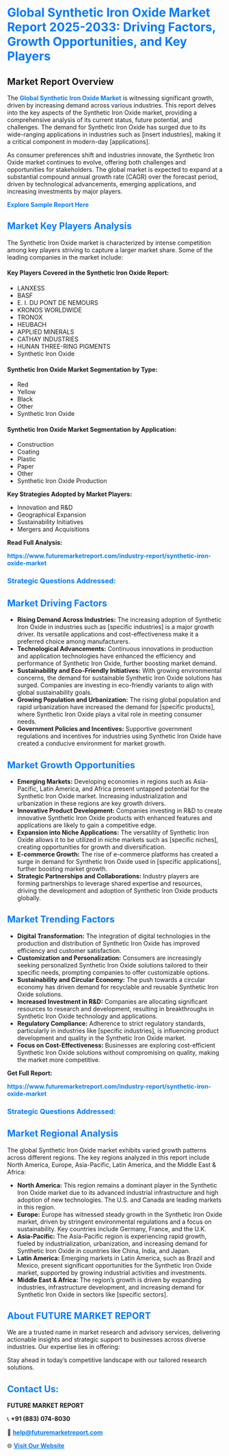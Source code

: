 <h1 style="color: #007BFF;">Global Synthetic Iron Oxide Market Report 2025-2033: Driving Factors, Growth Opportunities, and Key Players</h1>

<section id="overview">
<h2>Market Report Overview</h2>
<p>The <a href="https://www.futuremarketreport.com/industry-report/synthetic-iron-oxide-market" style="color: #007BFF; text-decoration: none;"><strong>Global Synthetic Iron Oxide Market</strong></a> is witnessing significant growth, driven by increasing demand across various industries. This report delves into the key aspects of the Synthetic Iron Oxide market, providing a comprehensive analysis of its current status, future potential, and challenges. The demand for Synthetic Iron Oxide has surged due to its wide-ranging applications in industries such as [insert industries], making it a critical component in modern-day [applications].</p>
<p>As consumer preferences shift and industries innovate, the Synthetic Iron Oxide market continues to evolve, offering both challenges and opportunities for stakeholders. The global market is expected to expand at a substantial compound annual growth rate (CAGR) over the forecast period, driven by technological advancements, emerging applications, and increasing investments by major players.</p>
</section>

<section id="overview">
<p><a href="https://www.futuremarketreport.com/request-sample/reportId=110676" style="color: #007BFF; text-decoration: none;"><strong>Explore Sample Report Here</strong></a></p>
</section>

<section id="key-players">
<h2 style="color: #007BFF;">Market Key Players Analysis</h2>
<p>The Synthetic Iron Oxide market is characterized by intense competition among key players striving to capture a larger market share. Some of the leading companies in the market include:</p>
<h4>Key Players Covered in the Synthetic Iron Oxide Report:</h4>
<ul><li>LANXESS</li><li>BASF</li><li>E. I. DU PONT DE NEMOURS</li><li>KRONOS WORLDWIDE</li><li>TRONOX</li><li>HEUBACH</li><li>APPLIED MINERALS</li><li>CATHAY INDUSTRIES</li><li>HUNAN THREE-RING PIGMENTS</li><li>Synthetic Iron Oxide</li></ul>
<h4>Synthetic Iron Oxide Market Segmentation by Type:</h4>
<ul><li>Red</li><li>Yellow</li><li>Black</li><li>Other</li><li>Synthetic Iron Oxide</li></ul>

<h4>Synthetic Iron Oxide Market Segmentation by Application:</h4>
<ul><li>Construction</li><li>Coating</li><li>Plastic</li><li>Paper</li><li>Other</li><li>Synthetic Iron Oxide Production</li></ul>
<p><strong>Key Strategies Adopted by Market Players:</strong></p>
<ul>
<li>Innovation and R&D</li>
<li>Geographical Expansion</li>
<li>Sustainability Initiatives</li>
<li>Mergers and Acquisitions</li>
</ul>
</section>

<section>
<p><strong>Read Full Analysis: </strong></p><a href="https://www.futuremarketreport.com/industry-report/synthetic-iron-oxide-market" style="color: #007BFF; text-decoration: none;"><strong>https://www.futuremarketreport.com/industry-report/synthetic-iron-oxide-market</strong></a>
<h3 style="color: #007BFF;">Strategic Questions Addressed:</h3>
</section>

<section id="driving-factors">
<h2 style="color: #007BFF;">Market Driving Factors</h2>
<ul>
<li><strong>Rising Demand Across Industries:</strong> The increasing adoption of Synthetic Iron Oxide in industries such as [specific industries] is a major growth driver. Its versatile applications and cost-effectiveness make it a preferred choice among manufacturers.</li>
<li><strong>Technological Advancements:</strong> Continuous innovations in production and application technologies have enhanced the efficiency and performance of Synthetic Iron Oxide, further boosting market demand.</li>
<li><strong>Sustainability and Eco-Friendly Initiatives:</strong> With growing environmental concerns, the demand for sustainable Synthetic Iron Oxide solutions has surged. Companies are investing in eco-friendly variants to align with global sustainability goals.</li>
<li><strong>Growing Population and Urbanization:</strong> The rising global population and rapid urbanization have increased the demand for [specific products], where Synthetic Iron Oxide plays a vital role in meeting consumer needs.</li>
<li><strong>Government Policies and Incentives:</strong> Supportive government regulations and incentives for industries using Synthetic Iron Oxide have created a conducive environment for market growth.</li>
</ul>
</section>

<section id="growth-opportunities">
<h2 style="color: #007BFF;">Market Growth Opportunities</h2>
<ul>
<li><strong>Emerging Markets:</strong> Developing economies in regions such as Asia-Pacific, Latin America, and Africa present untapped potential for the Synthetic Iron Oxide market. Increasing industrialization and urbanization in these regions are key growth drivers.</li>
<li><strong>Innovative Product Development:</strong> Companies investing in R&D to create innovative Synthetic Iron Oxide products with enhanced features and applications are likely to gain a competitive edge.</li>
<li><strong>Expansion into Niche Applications:</strong> The versatility of Synthetic Iron Oxide allows it to be utilized in niche markets such as [specific niches], creating opportunities for growth and diversification.</li>
<li><strong>E-commerce Growth:</strong> The rise of e-commerce platforms has created a surge in demand for Synthetic Iron Oxide used in [specific applications], further boosting market growth.</li>
<li><strong>Strategic Partnerships and Collaborations:</strong> Industry players are forming partnerships to leverage shared expertise and resources, driving the development and adoption of Synthetic Iron Oxide products globally.</li>
</ul>
</section>

<section id="trending-factors">
<h2 style="color: #007BFF;">Market Trending Factors</h2>
<ul>
<li><strong>Digital Transformation:</strong> The integration of digital technologies in the production and distribution of Synthetic Iron Oxide has improved efficiency and customer satisfaction.</li>
<li><strong>Customization and Personalization:</strong> Consumers are increasingly seeking personalized Synthetic Iron Oxide solutions tailored to their specific needs, prompting companies to offer customizable options.</li>
<li><strong>Sustainability and Circular Economy:</strong> The push towards a circular economy has driven demand for recyclable and reusable Synthetic Iron Oxide solutions.</li>
<li><strong>Increased Investment in R&D:</strong> Companies are allocating significant resources to research and development, resulting in breakthroughs in Synthetic Iron Oxide technology and applications.</li>
<li><strong>Regulatory Compliance:</strong> Adherence to strict regulatory standards, particularly in industries like [specific industries], is influencing product development and quality in the Synthetic Iron Oxide market.</li>
<li><strong>Focus on Cost-Effectiveness:</strong> Businesses are exploring cost-efficient Synthetic Iron Oxide solutions without compromising on quality, making the market more competitive.</li>
</ul>
</section>

<section>
<p><strong>Get Full Report: </strong></p><a href="https://www.futuremarketreport.com/industry-report/synthetic-iron-oxide-market" style="color: #007BFF; text-decoration: none;"><strong>https://www.futuremarketreport.com/industry-report/synthetic-iron-oxide-market</strong></a>
<h3 style="color: #007BFF;">Strategic Questions Addressed:</h3>
</section>


<section id="regional-analysis">
<h2 style="color: #007BFF;">Market Regional Analysis</h2>
<p>The global Synthetic Iron Oxide market exhibits varied growth patterns across different regions. The key regions analyzed in this report include North America, Europe, Asia-Pacific, Latin America, and the Middle East & Africa:</p>
<ul>
<li><strong>North America:</strong> This region remains a dominant player in the Synthetic Iron Oxide market due to its advanced industrial infrastructure and high adoption of new technologies. The U.S. and Canada are leading markets in this region.</li>
<li><strong>Europe:</strong> Europe has witnessed steady growth in the Synthetic Iron Oxide market, driven by stringent environmental regulations and a focus on sustainability. Key countries include Germany, France, and the U.K.</li>
<li><strong>Asia-Pacific:</strong> The Asia-Pacific region is experiencing rapid growth, fueled by industrialization, urbanization, and increasing demand for Synthetic Iron Oxide in countries like China, India, and Japan.</li>
<li><strong>Latin America:</strong> Emerging markets in Latin America, such as Brazil and Mexico, present significant opportunities for the Synthetic Iron Oxide market, supported by growing industrial activities and investments.</li>
<li><strong>Middle East & Africa:</strong> The region’s growth is driven by expanding industries, infrastructure development, and increasing demand for Synthetic Iron Oxide in sectors like [specific sectors].</li>
</ul>
</section>

<footer>
<h2 style="color: #007BFF;">About FUTURE MARKET REPORT</h2>
<p>We are a trusted name in market research and advisory services, delivering actionable insights and strategic support to businesses across diverse industries. Our expertise lies in offering:</p>

<p>Stay ahead in today’s competitive landscape with our tailored research solutions.</p>

<h2 style="color: #007BFF;">Contact Us:</h2>
<p><strong>FUTURE MARKET REPORT</strong></p>
<p>📞 <strong>+91 (883) 074-8030</strong></p>
<p>📧 <strong><a href="mailto:help@futuremarketreport.com" style="color: #007BFF;">help@futuremarketreport.com</a></strong></p>
<p>🌐 <strong><a href="https://www.futuremarketreport.com/" style="color: #007BFF;">Visit Our Website</a></strong></p>
</footer>